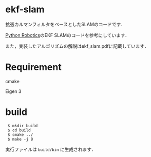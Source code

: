 # ekf-slam
拡張カルマンフィルタをベースとしたSLAMのコードです．

[Python Robotics](https://github.com/AtsushiSakai/PythonRobotics)のEKF SLAMのコードを参考にしています．

また，実装したアルゴリズムの解説はekf_slam.pdfに記載しています．

# Requirement
cmake

Eigen 3

# build
```
 $ mkdir build
 $ cd build
 $ cmake ../
 $ make -j 8
```
実行ファイルは `build/bin` に生成されます．

